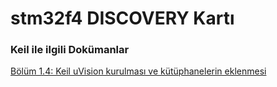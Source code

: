 # stm32f4 DISCOVERY Kartı

### Keil ile ilgili Dokümanlar

[Bölüm 1.4: Keil uVision kurulması ve kütüphanelerin eklenmesi](./Keil_uVision_dokumanlar/01_program_ve_kutuphane_kurulumu.pdf)   

